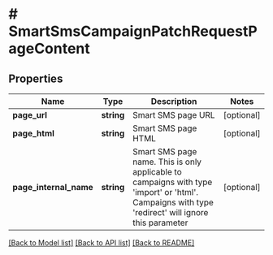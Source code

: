 # # SmartSmsCampaignPatchRequestPageContent

## Properties

Name | Type | Description | Notes
------------ | ------------- | ------------- | -------------
**page_url** | **string** | Smart SMS page URL | [optional]
**page_html** | **string** | Smart SMS page HTML | [optional]
**page_internal_name** | **string** | Smart SMS page name. This is only applicable to campaigns with type &#39;import&#39; or &#39;html&#39;.                             Campaigns with type &#39;redirect&#39; will ignore this parameter | [optional]

[[Back to Model list]](../../README.md#models) [[Back to API list]](../../README.md#endpoints) [[Back to README]](../../README.md)
